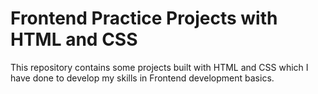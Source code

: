 # Frontend Practice Projects with HTML and CSS
This repository contains some projects built with HTML and CSS which I have done to develop my skills in Frontend development basics.

